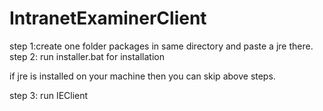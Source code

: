 # IntranetExaminerClient

  step 1:create one folder packages in same directory and paste a jre there.   
  step 2: run installer.bat for installation
  
  if jre is installed on your machine then you can skip above steps.
  
  step 3: run IEClient
